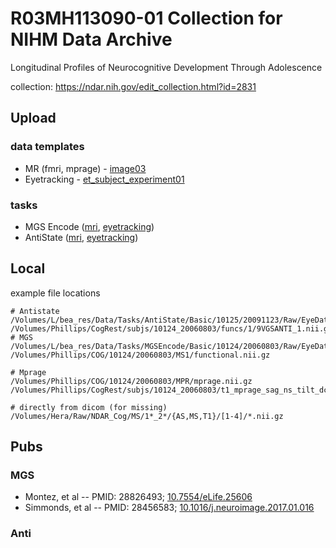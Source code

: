 # R03MH113090-01 Collection for NIHM Data Archive
Longitudinal Profiles of Neurocognitive Development Through Adolescence 

collection: https://ndar.nih.gov/edit_collection.html?id=2831

## Upload
### data templates
  * MR (fmri, mprage) - [image03](https://ndar.nih.gov/data_structure.html?short_name=image03)
  * Eyetracking - [et_subject_experiment01](https://ndar.nih.gov/data_structure.html?short_name=et_subject_experiment01)

### tasks

 * MGS Encode ([mri](https://ndar.nih.gov/experiment.html?id=832&collectionId=2831), [eyetracking](https://ndar.nih.gov/experiment.html?id=887&collectionId=2831))
 * AntiState ([mri](https://ndar.nih.gov/experiment.html?id=831&collectionId=2831), [eyetracking](https://ndar.nih.gov/experiment.html?id=876&collectionId=2831))

## Local

example file locations
```
# Antistate
/Volumes/L/bea_res/Data/Tasks/AntiState/Basic/10125/20091123/Raw/EyeData/10125_2658_run4_05AV.eyd
/Volumes/Phillips/CogRest/subjs/10124_20060803/funcs/1/9VGSANTI_1.nii.gz
# MGS
/Volumes/L/bea_res/Data/Tasks/MGSEncode/Basic/10124/20060803/Raw/EyeData/10124_3400_mgsencode1.eyd
/Volumes/Phillips/COG/10124/20060803/MS1/functional.nii.gz

# Mprage
/Volumes/Phillips/COG/10124/20060803/MPR/mprage.nii.gz
/Volumes/Phillips/CogRest/subjs/10124_20060803/t1_mprage_sag_ns_tilt_dcm224_011/mprage.nii.gz

# directly from dicom (for missing)
/Volumes/Hera/Raw/NDAR_Cog/MS/1*_2*/{AS,MS,T1}/[1-4]/*.nii.gz
```

## Pubs

### MGS
* Montez, et al -- PMID: 28826493;  [10.7554/eLife.25606](https://doi.org/10.7554/eLife.25606)
* Simmonds, et al -- PMID: 28456583; [10.1016/j.neuroimage.2017.01.016](https://doi.org/10.1016/j.neuroimage.2017.01.016)

### Anti
